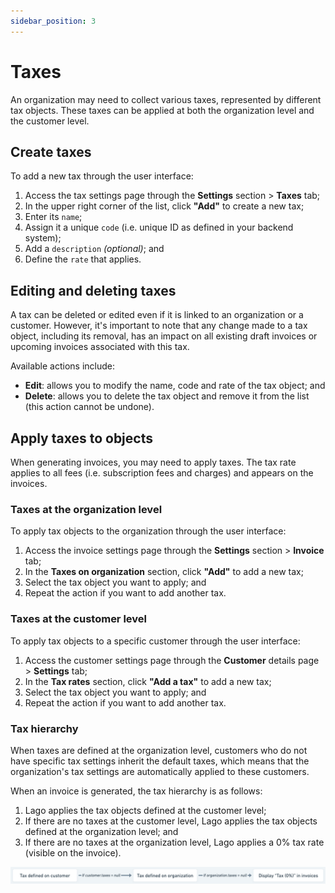 ```yaml
---
sidebar_position: 3
---
```


# Taxes
An organization may need to collect various taxes, represented by different tax objects. These taxes can be applied at both the organization level and the customer level.

## Create taxes
To add a new tax through the user interface:
1. Access the tax settings page through the **Settings** section > **Taxes** tab;
2. In the upper right corner of the list, click **"Add"** to create a new tax;
3. Enter its `name`;
4. Assign it a unique `code` (i.e. unique ID as defined in your backend system);
5. Add a `description` *(optional)*; and
6. Define the `rate` that applies.

## Editing and deleting taxes
A tax can be deleted or edited even if it is linked to an organization or a customer. However, it's important to note that any change made to a tax object, including its removal, has an impact on all existing draft invoices or upcoming invoices associated with this tax.

Available actions include:
- **Edit**: allows you to modify the name, code and rate of the tax object; and
- **Delete**: allows you to delete the tax object and remove it from the list (this action cannot be undone).

## Apply taxes to objects
When generating invoices, you may need to apply taxes. The tax rate applies to all fees (i.e. subscription fees and charges) and appears on the invoices.

### Taxes at the organization level
To apply tax objects to the organization through the user interface:
1. Access the invoice settings page through the **Settings** section > **Invoice** tab;
2. In the **Taxes on organization** section, click **"Add"** to add a new tax;
3. Select the tax object you want to apply; and
4. Repeat the action if you want to add another tax.

### Taxes at the customer level
To apply tax objects to a specific customer through the user interface:
1. Access the customer settings page through the **Customer** details page > **Settings** tab;
2. In the **Tax rates** section, click **"Add a tax"** to add a new tax;
3. Select the tax object you want to apply; and
4. Repeat the action if you want to add another tax.

### Tax hierarchy
When taxes are defined at the organization level, customers who do not have specific tax settings inherit the default taxes, which means that the organization's tax settings are automatically applied to these customers.

When an invoice is generated, the tax hierarchy is as follows:
1. Lago applies the tax objects defined at the customer level;
2. If there are no taxes at the customer level, Lago applies the tax objects defined at the organization level; and
3. If there are no taxes at the organization level, Lago applies a 0% tax rate (visible on the invoice).

![Tax hierarchy](../../../static/img/tax-hierarchy.png)
